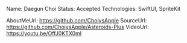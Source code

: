 Name: Daegun Choi
Status: Accepted
Technologies: SwiftUI, SpriteKit

AboutMeUrl: https://github.com/ChoiysApple
SourceUrl: https://github.com/ChoiysApple/Asteroids-Plus
VideoUrl: https://youtu.be/OffJ0KTX0mI

<!---
EXAMPLE
Name: John Appleseed
Status: Submitted <or> Winner <or> Distinguished <or> Rejected
Technologies: SwiftUI, RealityKit, CoreGraphic

AboutMeUrl: https://linkedin.com/in/johnappleseed
SourceUrl: https://github.com/johnappleseed/wwdc2025
VideoUrl: https://youtu.be/ABCDE123456
-->
